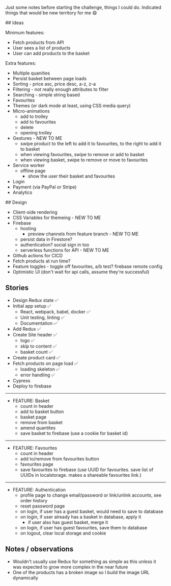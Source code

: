 Just some notes before starting the challenge, things I could do. Indicated
things that would be new territory for me 😄

## Ideas

Minimum features:

- Fetch products from API
- User sees a list of products
- User can add products to the basket

Extra features:

- Multiple quanities
- Persist basket between page loads
- Sorting - price asc, price desc, a-z, z-a
- Filtering - not really enough attributes to filter
- Searching - simple string based
- Favourites
- Themes (or dark mode at least, using CSS media query)
- Micro-animations
  - add to trolley
  - add to favourites
  - delete
  - opening trolley
- Gestures - NEW TO ME
  - swipe product to the left to add it to favourites, to the right to add it to basket
  - when viewing favourites, swipe to remove or add to basket
  - when viewing basket, swipe to remove or move to favourites
- Service worker
  - offline page
    - show the user their basket and favourites
- Login
- Payment (via PayPal or Stripe)
- Analytics

## Design

- Client-side rendering
- CSS Variables for themeing - NEW TO ME
- Firebase
  - hosting
    - preview channels from feature branch - NEW TO ME
  - persist data in Firestore?
  - authentication? social sign in too
  - serverless functions for API - NEW TO ME
- Github actions for CICD
- Fetch products at run time?
- Feature toggles - toggle off favourites, a/b test? firebase remote config
- Optimistic UI (don't wait for api calls, assume they're successful)

## Stories

- Design Redux state ✅
- Initial app setup ✅
  - React, webpack, babel, docker ✅
  - Unit testing, linting ✅
  - Documentation ✅
- Add Redux ✅
- Create Site header ✅
  - logo ✅
  - skip to content ✅
  - basket count ✅
- Create product card ✅
- Fetch products on page load ✅
  - loading skeleton ✅
  - error handling ✅
- Cypress
- Deploy to firebase

---

- FEATURE: Basket
  - count in header
  - add to basket button
  - basket page
  - remove from basket
  - amend quantites
  - save basket to firebase (use a cookie for basket id)

---

- FEATURE: Favourites
  - count in header
  - add to/remove from favourites button
  - favourites page
  - save favourites to firebase (use UUID for favourites. save list of UUIDs in
    localstorage. makes a shareable favourites link.)

---

- FEATURE: Authentication
  - profile page to change email/password or link/unlink accounts, see order history
  - reset password page
  - on login, if user has a guest basket, would need to save to database
  - on login, if user already has a basket in database, apply it
    - if user also has guest basket, merge it
  - on login, if user has guest favourites, save them to database
  - on logout, clear local storage and cookie

## Notes / observations

- Wouldn't usually use Redux for something as simple as this unless it was
  expected to grow more complex in the near future
- One of the products has a broken image so I build the image URL dynamically
